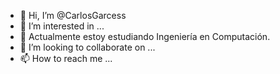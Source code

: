 - 👋 Hi, I’m @CarlosGarcess
- 👀 I’m interested in ...
- 🌱 Actualmente estoy estudiando Ingeniería en Computación. 
- 💞️ I’m looking to collaborate on ...
- 📫 How to reach me ...

<!---
CarlosGarcess/CarlosGarcess is a ✨ special ✨ repository because its `README.md` (this file) appears on your GitHub profile.
You can click the Preview link to take a look at your changes.
--->

